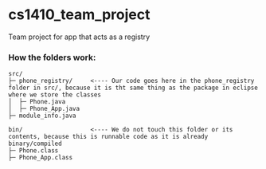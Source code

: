 # cs1410_team_project
Team project for app that acts as a registry


### How the folders work:

```
src/
├─ phone_registry/     <---- Our code goes here in the phone_registry folder in src/, because it is tht same thing as the package in eclipse where we store the classes
│  ├─ Phone.java
│  ├─ Phone_App.java
├─ module_info.java

bin/                   <---- We do not touch this folder or its contents, because this is runnable code as it is already binary/compiled
├─ Phone.class
├─ Phone_App.class
```
